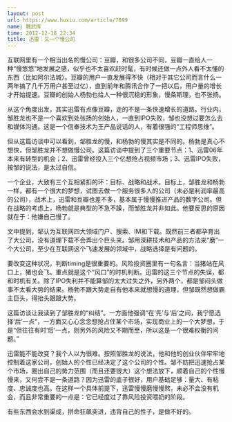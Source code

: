 ```yaml
---
layout: post
url: https://www.huxiu.com/article/7899
name: 魏武挥
time: 2012-12-18 22:34
title: 迅雷：又一个慢公司
---
```

互联网里有一个相当出名的慢公司：豆瓣，和很多公司不同，豆瓣一直给人一种“慢悠悠”地发展之感，似乎也不太喜欢赶时髦，有时候还做一点外人看不太懂的东西（比如阿尔法城）。豆瓣的用户一直发展得不快（相对于其它公司而言什么一两年搞了几千万用户甚至过亿），直到前年和腾讯合作了一把以后，用户量的增长才开始提速。豆瓣的创始人杨勃也给人一种很沉稳的形象，慢条斯理，也不张扬。

从这个角度出发，其实迅雷有点像豆瓣，走的不是一条快速增长的道路。行业内，邹胜龙也不是一个喜欢到处张扬的创始人，一直到IPO失败，邹也没想过要怎么去和媒体沟通。这是一个信奉技术为王产品说话的人，有着很强的“工程师思维”。

但从这篇访谈中可以看到，邹胜龙的慢，和杨勃的慢其实是不同的。杨勃是真心不想快，但邹胜龙并不想做慢公司。这篇访谈中提到了三个重要节点：1、迅雷06年本来有转型的机会；2、迅雷曾经投入三个亿想抢占视频市场；3、迅雷IPO失败，按邹的说法，是太过自信。

一个企业，大致有三个互相紧扣的环：目标、战略和战术。目标上，邹胜龙和杨勃一样，都有一个很大的梦想，试图去做一个服务很多人的公司（未必是利润率最高的公司），战术上，迅雷和豆瓣也差不多，基本属于慢慢推进产品的数字公司。但在战略的考虑上，杨勃就是典型的不急不躁，而邹胜龙并非如此。他要反思的原因就在于：他嫌自己慢了。

文中提到，邹认为互联网四大领域门户、搜索、IM和下载。既然前三者都孕育出了大公司，没有道理下载不会弄出个巨头来。邹用深耕技术和产品的方法来“磨”一个大公司，至少在互联网这个飞速发展的领域中，战略选择是有问题的。

要改变这种状况，判断timing是很重要的。风险投资圈里有一句名言：当猪站在风口上，猪也会飞。重点就是这个“风口”的时机判断。迅雷的这三个节点的失误，都和时机有关。除了IPO失利并不能算邹的太大过失之外，另外两个，都是邹闷头做事不太看大势的结果。杨勃不跟大势走自有他本来就想慢的道理，但邹既然想做霸主巨头，得抬头跟跟大势。

这篇访谈让我读到了邹胜龙的“纠结”。一方面他强调“在‘先’与‘后’之间，我宁愿选择‘后’一点”，一方面又心心念念想抢占住某个市场，实现商业上的一个大梦想，于是“但往往有时‘后’一点，则另外的风险又不期而至，所以这是一个很难权衡的问题。”

迅雷能不能改变？我个人以为很难。按照邹胜龙的说法，他和他的创业伙伴牢牢地控制着这家公司，创始人的个性已经决定了这个公司的个性。邹不妨把迅速抢占某个市场，圈出自己的势力范围（而且还要很大）这个想法放下，顺着自己的个性慢慢来，又何尝不是一条道路？因为迅雷的底子很好，用户基础足够：量大、有粘度、忠诚度也高。在这样一个具体前提下，迅雷慢慢磨慢慢熬，未必不会没有机会，而且非常重要的一点是：它已经度过了靠风险投资喂奶的阶段。

有些东西会水到渠成，拼命狂飙突进，违背自己的性子，是做不好的。

